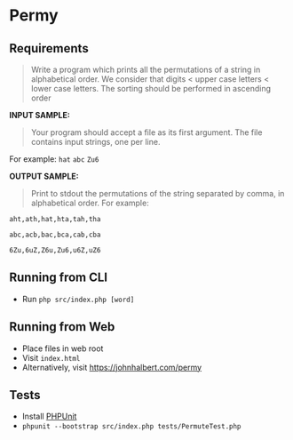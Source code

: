 # Permy

## Requirements

> Write a program which prints all the permutations of a string in alphabetical order. We consider that digits < upper case letters < lower case letters. The sorting should be performed in ascending order

**INPUT SAMPLE:**
> Your program should accept a file as its first argument. The file contains input strings, one per line.

For example:
`hat`
`abc`
`Zu6`

**OUTPUT SAMPLE:**

> Print to stdout the permutations of the string separated by comma, in alphabetical order.
For example:

`aht,ath,hat,hta,tah,tha`

`abc,acb,bac,bca,cab,cba`

``6Zu,6uZ,Z6u,Zu6,u6Z,uZ6``


## Running from CLI
 - Run ```php src/index.php [word]```

## Running from Web
 - Place files in web root
 - Visit ```index.html```
 - Alternatively, visit https://johnhalbert.com/permy

## Tests
 - Install [PHPUnit](https://phpunit.de/)
 -  ```phpunit --bootstrap src/index.php tests/PermuteTest.php```

